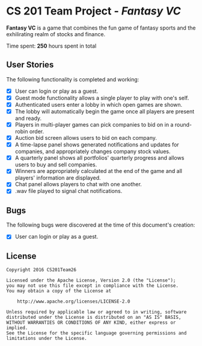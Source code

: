 # CS 201 Team Project - *Fantasy VC*

**Fantasy VC** is a game that combines the fun game of fantasy sports and the exhilirating realm of stocks and finance.

Time spent: **250** hours spent in total

## User Stories

The following functionality is completed and working:

* [x] User can login or play as a guest.
* [x] Guest mode functionality allows a single player to play with one's self.
* [x] Authenticated users enter a lobby in which open games are shown.
* [x] The lobby will automatically begin the game once all players are present and ready.
* [x] Players in multi-player games can pick companies to bid on in a round-robin order.
* [x] Auction bid screen allows users to bid on each company.
* [x] A time-lapse panel shows generated notifications and updates for companies, and appropriately changes company stock values.
* [x] A quarterly panel shows all portfolios' quarterly progress and allows users to buy and sell companies.
* [x] Winners are appropriately calculated at the end of the game and all players' information are displayed.
* [x] Chat panel allows players to chat with one another.
* [x] .wav file played to signal chat notifications.

## Bugs

The following bugs were discovered at the time of this document's creation:

* [x] User can login or play as a guest.

## License

    Copyright 2016 CS201Team26

    Licensed under the Apache License, Version 2.0 (the "License");
    you may not use this file except in compliance with the License.
    You may obtain a copy of the License at

        http://www.apache.org/licenses/LICENSE-2.0

    Unless required by applicable law or agreed to in writing, software
    distributed under the License is distributed on an "AS IS" BASIS,
    WITHOUT WARRANTIES OR CONDITIONS OF ANY KIND, either express or implied.
    See the License for the specific language governing permissions and
    limitations under the License.

